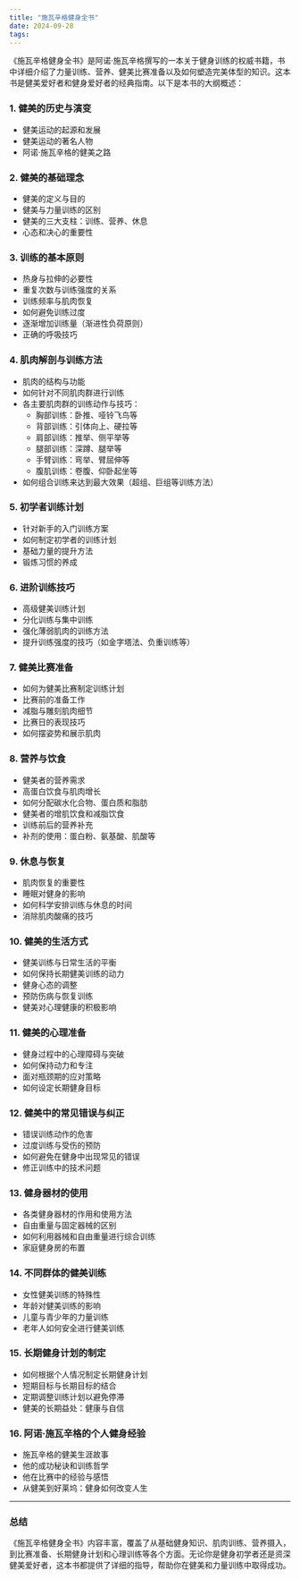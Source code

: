 ```yaml
---
title: "施瓦辛格健身全书"
date: 2024-09-28
tags:
---
```


《施瓦辛格健身全书》是阿诺·施瓦辛格撰写的一本关于健身训练的权威书籍，书中详细介绍了力量训练、营养、健美比赛准备以及如何塑造完美体型的知识。这本书是健美爱好者和健身爱好者的经典指南。以下是本书的大纲概述：

### **1. 健美的历史与演变**

- 健美运动的起源和发展
- 健美运动的著名人物
- 阿诺·施瓦辛格的健美之路

### **2. 健美的基础理念**

- 健美的定义与目的
- 健美与力量训练的区别
- 健美的三大支柱：训练、营养、休息
- 心态和决心的重要性

### **3. 训练的基本原则**

- 热身与拉伸的必要性
- 重复次数与训练强度的关系
- 训练频率与肌肉恢复
- 如何避免训练过度
- 逐渐增加训练量（渐进性负荷原则）
- 正确的呼吸技巧

### **4. 肌肉解剖与训练方法**

- 肌肉的结构与功能
- 如何针对不同肌肉群进行训练
- 各主要肌肉群的训练动作与技巧：
  - 胸部训练：卧推、哑铃飞鸟等
  - 背部训练：引体向上、硬拉等
  - 肩部训练：推举、侧平举等
  - 腿部训练：深蹲、腿举等
  - 手臂训练：弯举、臂屈伸等
  - 腹肌训练：卷腹、仰卧起坐等
- 如何组合训练来达到最大效果（超组、巨组等训练方法）

### **5. 初学者训练计划**

- 针对新手的入门训练方案
- 如何制定初学者的训练计划
- 基础力量的提升方法
- 锻炼习惯的养成

### **6. 进阶训练技巧**

- 高级健美训练计划
- 分化训练与集中训练
- 强化薄弱肌肉的训练方法
- 提升训练强度的技巧（如金字塔法、负重训练等）

### **7. 健美比赛准备**

- 如何为健美比赛制定训练计划
- 比赛前的准备工作
- 减脂与雕刻肌肉细节
- 比赛日的表现技巧
- 如何摆姿势和展示肌肉

### **8. 营养与饮食**

- 健美者的营养需求
- 高蛋白饮食与肌肉增长
- 如何分配碳水化合物、蛋白质和脂肪
- 健美者的增肌饮食和减脂饮食
- 训练前后的营养补充
- 补剂的使用：蛋白粉、氨基酸、肌酸等

### **9. 休息与恢复**

- 肌肉恢复的重要性
- 睡眠对健身的影响
- 如何科学安排训练与休息的时间
- 消除肌肉酸痛的技巧

### **10. 健美的生活方式**

- 健美训练与日常生活的平衡
- 如何保持长期健美训练的动力
- 健身心态的调整
- 预防伤病与恢复训练
- 健美对心理健康的积极影响

### **11. 健美的心理准备**

- 健身过程中的心理障碍与突破
- 如何保持动力和专注
- 面对瓶颈期的应对策略
- 如何设定长期健身目标

### **12. 健美中的常见错误与纠正**

- 错误训练动作的危害
- 过度训练与受伤的预防
- 如何避免在健身中出现常见的错误
- 修正训练中的技术问题

### **13. 健身器材的使用**

- 各类健身器材的作用和使用方法
- 自由重量与固定器械的区别
- 如何利用器械和自由重量进行综合训练
- 家庭健身房的布置

### **14. 不同群体的健美训练**

- 女性健美训练的特殊性
- 年龄对健美训练的影响
- 儿童与青少年的力量训练
- 老年人如何安全进行健美训练

### **15. 长期健身计划的制定**

- 如何根据个人情况制定长期健身计划
- 短期目标与长期目标的结合
- 定期调整训练计划以避免停滞
- 健美的长期益处：健康与自信

### **16. 阿诺·施瓦辛格的个人健身经验**

- 施瓦辛格的健美生涯故事
- 他的成功秘诀和训练哲学
- 他在比赛中的经验与感悟
- 从健美到好莱坞：健身如何改变人生

------

### 总结

《施瓦辛格健身全书》内容丰富，覆盖了从基础健身知识、肌肉训练、营养摄入，到比赛准备、长期健身计划和心理训练等各个方面。无论你是健身初学者还是资深健美爱好者，这本书都提供了详细的指导，帮助你在健美和力量训练中取得成功。